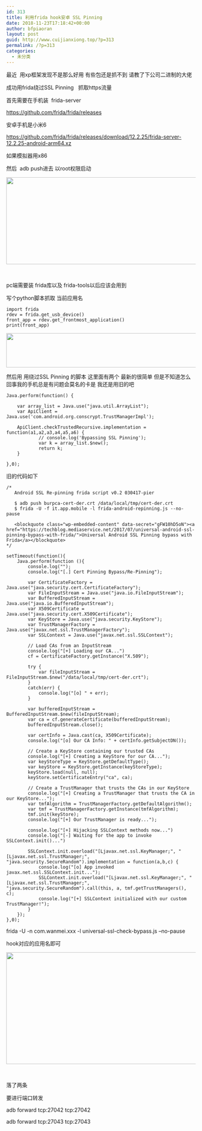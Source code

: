 ```yaml
---
id: 313
title: 利用frida hook安卓 SSL Pinning
date: 2018-11-23T17:18:42+00:00
author: bfpiaoran
layout: post
guid: http://www.cuijianxiong.top/?p=313
permalink: /?p=313
categories:
  - 未分类
---
```

最近  用xp框架发现不是那么好用 有些包还是抓不到 请教了下公司二进制的大佬

成功用frida绕过SSL Pinning   抓取https流量

首先需要在手机装  frida-server

https://github.com/frida/frida/releases

安卓手机是小米6

https://github.com/frida/frida/releases/download/12.2.25/frida-server-12.2.25-android-arm64.xz

如果模拟器用x86

然后  adb push进去 以root权限启动

<img class="alignnone size-full wp-image-314" src="http://www.cuijianxiong.top/wp-content/uploads/2018/11/111-3.png" alt="" width="680" height="231" srcset="http://www.cuijianxiong.top/wp-content/uploads/2018/11/111-3.png 680w, http://www.cuijianxiong.top/wp-content/uploads/2018/11/111-3-300x102.png 300w" sizes="(max-width: 709px) 85vw, (max-width: 909px) 67vw, (max-width: 984px) 61vw, (max-width: 1362px) 45vw, 600px" /> 

&nbsp;

pc端需要装 frida库以及 frida-tools以后应该会用到

写个python脚本抓取 当前应用名

<pre class="pure-highlightjs"><code class="">import frida
rdev = frida.get_usb_device()
front_app = rdev.get_frontmost_application()
print(front_app)</code></pre>

<img class="alignnone size-full wp-image-315" src="http://www.cuijianxiong.top/wp-content/uploads/2018/11/111-4.png" alt="" width="686" height="91" srcset="http://www.cuijianxiong.top/wp-content/uploads/2018/11/111-4.png 686w, http://www.cuijianxiong.top/wp-content/uploads/2018/11/111-4-300x40.png 300w" sizes="(max-width: 709px) 85vw, (max-width: 909px) 67vw, (max-width: 984px) 61vw, (max-width: 1362px) 45vw, 600px" /> 

然后用 用绕过SSL Pinning 的脚本 这里面有两个 最新的很简单 但是不知道怎么回事我的手机总是有问题会莫名的卡是 我还是用旧的吧

<pre class="pure-highlightjs"><code class="">Java.perform(function() {                

    var array_list = Java.use("java.util.ArrayList");
    var ApiClient = Java.use('com.android.org.conscrypt.TrustManagerImpl');

    ApiClient.checkTrustedRecursive.implementation = function(a1,a2,a3,a4,a5,a6) {
            // console.log('Bypassing SSL Pinning');
            var k = array_list.$new(); 
            return k;
    }

},0);</code></pre>

旧的代码如下

<pre class="pure-highlightjs"><code class="">/* 
   Android SSL Re-pinning frida script v0.2 030417-pier 

   $ adb push burpca-cert-der.crt /data/local/tmp/cert-der.crt
   $ frida -U -f it.app.mobile -l frida-android-repinning.js --no-pause

   &lt;blockquote class="wp-embedded-content" data-secret="gFW10hD5oN">&lt;a href="https://techblog.mediaservice.net/2017/07/universal-android-ssl-pinning-bypass-with-frida/">Universal Android SSL Pinning bypass with Frida&lt;/a>&lt;/blockquote>
*/

setTimeout(function(){
    Java.perform(function (){
    	console.log("");
	    console.log("[.] Cert Pinning Bypass/Re-Pinning");

	    var CertificateFactory = Java.use("java.security.cert.CertificateFactory");
	    var FileInputStream = Java.use("java.io.FileInputStream");
	    var BufferedInputStream = Java.use("java.io.BufferedInputStream");
	    var X509Certificate = Java.use("java.security.cert.X509Certificate");
	    var KeyStore = Java.use("java.security.KeyStore");
	    var TrustManagerFactory = Java.use("javax.net.ssl.TrustManagerFactory");
	    var SSLContext = Java.use("javax.net.ssl.SSLContext");

	    // Load CAs from an InputStream
	    console.log("[+] Loading our CA...")
	    cf = CertificateFactory.getInstance("X.509");
	    
	    try {
	    	var fileInputStream = FileInputStream.$new("/data/local/tmp/cert-der.crt");
	    }
	    catch(err) {
	    	console.log("[o] " + err);
	    }
	    
	    var bufferedInputStream = BufferedInputStream.$new(fileInputStream);
	  	var ca = cf.generateCertificate(bufferedInputStream);
	    bufferedInputStream.close();

		var certInfo = Java.cast(ca, X509Certificate);
	    console.log("[o] Our CA Info: " + certInfo.getSubjectDN());

	    // Create a KeyStore containing our trusted CAs
	    console.log("[+] Creating a KeyStore for our CA...");
	    var keyStoreType = KeyStore.getDefaultType();
	    var keyStore = KeyStore.getInstance(keyStoreType);
	    keyStore.load(null, null);
	    keyStore.setCertificateEntry("ca", ca);
	    
	    // Create a TrustManager that trusts the CAs in our KeyStore
	    console.log("[+] Creating a TrustManager that trusts the CA in our KeyStore...");
	    var tmfAlgorithm = TrustManagerFactory.getDefaultAlgorithm();
	    var tmf = TrustManagerFactory.getInstance(tmfAlgorithm);
	    tmf.init(keyStore);
	    console.log("[+] Our TrustManager is ready...");

	    console.log("[+] Hijacking SSLContext methods now...")
	    console.log("[-] Waiting for the app to invoke SSLContext.init()...")

	   	SSLContext.init.overload("[Ljavax.net.ssl.KeyManager;", "[Ljavax.net.ssl.TrustManager;", "java.security.SecureRandom").implementation = function(a,b,c) {
	   		console.log("[o] App invoked javax.net.ssl.SSLContext.init...");
	   		SSLContext.init.overload("[Ljavax.net.ssl.KeyManager;", "[Ljavax.net.ssl.TrustManager;", "java.security.SecureRandom").call(this, a, tmf.getTrustManagers(), c);
	   		console.log("[+] SSLContext initialized with our custom TrustManager!");
	   	}
    });
},0);</code></pre>

frida -U -n com.wanmei.xxx -l universal-ssl-check-bypass.js &#8211;no-pause

hook对应的应用名即可

<img class="alignnone size-full wp-image-316" src="http://www.cuijianxiong.top/wp-content/uploads/2018/11/222.png" alt="" width="789" height="297" srcset="http://www.cuijianxiong.top/wp-content/uploads/2018/11/222.png 789w, http://www.cuijianxiong.top/wp-content/uploads/2018/11/222-300x113.png 300w, http://www.cuijianxiong.top/wp-content/uploads/2018/11/222-768x289.png 768w" sizes="(max-width: 709px) 85vw, (max-width: 909px) 67vw, (max-width: 984px) 61vw, (max-width: 1362px) 45vw, 600px" /> 

&nbsp;

落了两条

要进行端口转发

adb forward tcp:27042 tcp:27042

adb forward tcp:27043 tcp:27043